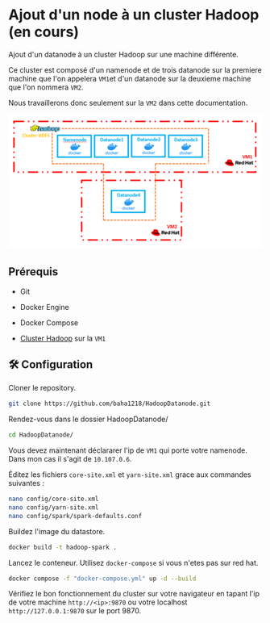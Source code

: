 
# Ajout d'un node à un cluster Hadoop (en cours)

Ajout d'un datanode à un cluster Hadoop sur une machine différente.

Ce cluster est composé d'un namenode et de trois datanode sur la premiere machine que l'on appelera `VM1`et d'un datanode sur la deuxieme machine que l'on nommera `VM2`.

Nous travaillerons donc seulement sur la `VM2` dans cette documentation.

![synoptique](screenshot/capture.png)



## Prérequis

- Git

- Docker Engine

- Docker Compose

- [Cluster Hadoop](https://github.com/baha1218/HadoopCluster) sur la `VM1`

## 🛠 Configuration



Cloner le repository.

```bash
git clone https://github.com/baha1218/HadoopDatanode.git
```

Rendez-vous dans le dossier HadoopDatanode/

```bash
cd HadoopDatanode/
```

Vous devez maintenant déclararer l'ip de `VM1` qui porte votre namenode. Dans mon cas il s'agit de `10.107.0.6`. 

Éditez les fichiers `core-site.xml` et `yarn-site.xml` grace aux commandes suivantes :
```bash
nano config/core-site.xml
nano config/yarn-site.xml
nano config/spark/spark-defaults.conf
```

Buildez l'image du datastore.

```bash
docker build -t hadoop-spark .
```

Lancez le conteneur. Utilisez `docker-compose` si vous n'etes pas sur red hat.

```bash
docker compose -f "docker-compose.yml" up -d --build
```

Vérifiez le bon fonctionnement du cluster sur votre navigateur en tapant l'ip de votre machine `http://<ip>:9870` ou votre localhost `http://127.0.0.1:9870` sur le port 9870.